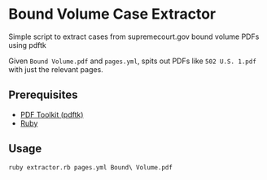 Bound Volume Case Extractor
===========================

Simple script to extract cases from supremecourt.gov bound volume PDFs using pdftk

Given `Bound Volume.pdf` and `pages.yml`, spits out PDFs like `502 U.S. 1.pdf` with just the relevant pages.

Prerequisites
-------------

- [PDF Toolkit (pdftk)](http://www.pdflabs.com/tools/pdftk-the-pdf-toolkit/)
- [Ruby](http://www.ruby-lang.org)


Usage
-----

    ruby extractor.rb pages.yml Bound\ Volume.pdf
